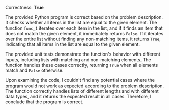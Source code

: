 Correctness: **True**

The provided Python program is correct based on the problem description. It checks whether all items in the list are equal to the given element. The function `func_1` iterates over each item in the list, and if it finds an item that does not match the given element, it immediately returns `False`. If it iterates over the entire list without finding any non-matching items, it returns `True`, indicating that all items in the list are equal to the given element.

The provided unit tests demonstrate the function's behavior with different inputs, including lists with matching and non-matching elements. The function handles these cases correctly, returning `True` when all elements match and `False` otherwise.

Upon examining the code, I couldn't find any potential cases where the program would not work as expected according to the problem description. The function correctly handles lists of different lengths and with different data types, and it returns the expected result in all cases. Therefore, I conclude that the program is correct.